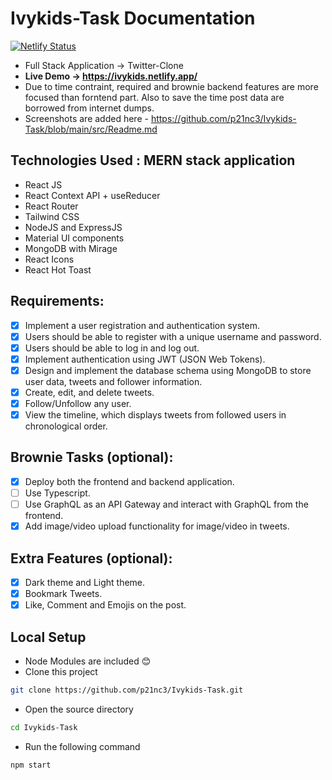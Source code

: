 # Ivykids-Task Documentation
[![Netlify Status](https://api.netlify.com/api/v1/badges/ff260ed9-7158-46d3-90f6-6bbf19751841/deploy-status)](https://app.netlify.com/sites/ivykids/deploys)
* Full Stack Application -> Twitter-Clone
* **Live Demo -> https://ivykids.netlify.app/** 
* Due to time contraint, required and brownie backend features are more focused than forntend part. Also to save the time post data are borrowed from internet dumps.
* Screenshots are added here - https://github.com/p21nc3/Ivykids-Task/blob/main/src/Readme.md

## Technologies Used : MERN stack application

- React JS
- React Context API + useReducer
- React Router 
- Tailwind CSS
- NodeJS and ExpressJS
- Material UI components
- MongoDB with Mirage 
- React Icons
- React Hot Toast

## Requirements:
- [x] Implement a user registration and authentication system.<br>
- [x] Users should be able to register with a unique username and password.<br>
- [x] Users should be able to log in and log out.<br>
- [x] Implement authentication using JWT (JSON Web Tokens).<br>
- [x] Design and implement the database schema using MongoDB to store user data, tweets and follower information.<br>
- [x] Create, edit, and delete tweets.<br>
- [x] Follow/Unfollow any user.<br>
- [x] View the timeline, which displays tweets from followed users in chronological order.<br>

## Brownie Tasks (optional):
- [x] Deploy both the frontend and backend application.<br>
- [ ] Use Typescript.<br>
- [ ] Use GraphQL as an API Gateway and interact with GraphQL from the frontend.<br>
- [x] Add image/video upload functionality for image/video in tweets.<br>

## Extra Features (optional):

- [x] Dark theme and Light theme.<br>
- [x] Bookmark Tweets.<br>
- [x] Like, Comment and Emojis on the post.<br>

## Local Setup

* Node Modules are included 😊
* Clone this project
```bash
git clone https://github.com/p21nc3/Ivykids-Task.git
```
* Open the source directory
```bash 
cd Ivykids-Task
```
* Run the following command
```bash
npm start
```
## 
